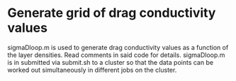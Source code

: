 # Generate grid of drag conductivity values
sigmaDloop.m is used to generate drag conductivity values as a function of the layer densities. 
Read comments in said code for details.
sigmaDloop.m is in submitted via submit.sh to a cluster so that the data points can be worked out simultaneously in different jobs on the cluster.

